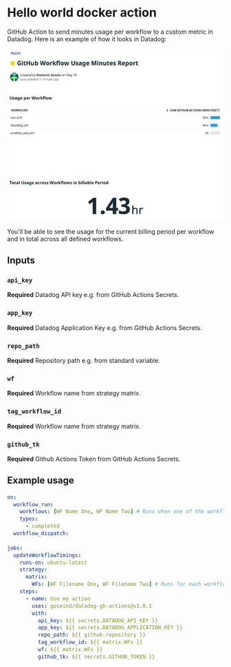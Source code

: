 # Hello world docker action

GitHub Action to send minutes usage per workflow to a custom metric in Datadog. Here is an example of how it looks in Datadog:

![Datadog Example](example_datadog.png)

You'll be able to see the usage for the current billing period per workflow and in total across all defined workflows.

## Inputs

### `api_key`

**Required** Datadog API key e.g. from GitHub Actions Secrets.

### `app_key`

**Required** Datadog Application Key e.g. from GitHub Actions Secrets.

### `repo_path`

**Required** Repository path e.g. from standard variable.

### `wf`

**Required** Workflow name from strategy matrix.

### `tag_workflow_id`

**Required** Workflow name from strategy matrix.

### `github_tk`

**Required** Github Actions Token from GitHub Actions Secrets.

## Example usage

```yml
on:
  workflow_run:
    workflows: [WF Name One, WF Name Two] # Runs when one of the workflow defined in the brackets is run and completed
    types:
      - completed
  workflow_dispatch:

jobs:
  updateWorkflowTimings:
    runs-on: ubuntu-latest
    strategy:
      matrix:
        WFs: [WF Filename One, WF Filename Two] # Runs for each workflow defined in the brackets
    steps:
      - name: Use my action
        uses: goseind/datadog-gh-actions@v1.0.1
        with:
          api_key: ${{ secrets.DATADOG_API_KEY }}
          app_key: ${{ secrets.DATADOG_APPLICATION_KEY }}
          repo_path: ${{ github.repository }}
          tag_workflow_id: ${{ matrix.WFs }}
          wf: ${{ matrix.WFs }}
          github_tk: ${{ secrets.GITHUB_TOKEN }}
```